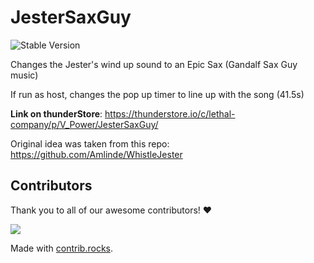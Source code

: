 # JesterSaxGuy

![Stable Version](https://img.shields.io/badge/version-v1.0.1-brightgreen)

Changes the Jester's wind up sound to an Epic Sax (Gandalf Sax Guy music)

If run as host, changes the pop up timer to line up with the song (41.5s)

**Link on thunderStore**: https://thunderstore.io/c/lethal-company/p/V_Power/JesterSaxGuy/

Original idea was taken from this repo: https://github.com/Amlinde/WhistleJester

## Contributors

Thank you to all of our awesome contributors! ❤️

<a href="https://github.com/PC-Principal/JesterSaxGuy/graphs/contributors">
  <img src="https://contrib.rocks/image?repo=PC-Principal/JesterSaxGuy" />
</a>

Made with [contrib.rocks](https://contrib.rocks).